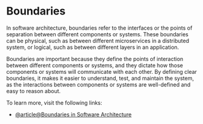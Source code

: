 # Boundaries

In software architecture, boundaries refer to the interfaces or the points of separation between different components or systems. These boundaries can be physical, such as between different microservices in a distributed system, or logical, such as between different layers in an application.

Boundaries are important because they define the points of interaction between different components or systems, and they dictate how those components or systems will communicate with each other. By defining clear boundaries, it makes it easier to understand, test, and maintain the system, as the interactions between components or systems are well-defined and easy to reason about.

To learn more, visit the following links:

- [@article@Boundaries in Software Architecture](https://www.open.edu/openlearn/science-maths-technology/approaches-software-development/content-section-1.1.4)
